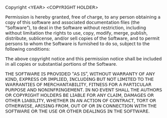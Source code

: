 𝖢𝗈𝗉𝗒𝗋𝗂𝗀𝗁𝗍 <𝖸𝖤𝖠𝖱> <𝖢𝖮𝖯𝖸𝖱𝖨𝖦𝖧𝖳 𝖧𝖮𝖫𝖣𝖤𝖱>

𝖯𝖾𝗋𝗆𝗂𝗌𝗌𝗂𝗈𝗇 𝗂𝗌 𝗁𝖾𝗋𝖾𝖻𝗒 𝗀𝗋𝖺𝗇𝗍𝖾𝖽, 𝖿𝗋𝖾𝖾 𝗈𝖿 𝖼𝗁𝖺𝗋𝗀𝖾, 𝗍𝗈 𝖺𝗇𝗒 𝗉𝖾𝗋𝗌𝗈𝗇 𝗈𝖻𝗍𝖺𝗂𝗇𝗂𝗇𝗀 𝖺 𝖼𝗈𝗉𝗒 𝗈𝖿 𝗍𝗁𝗂𝗌 𝗌𝗈𝖿𝗍𝗐𝖺𝗋𝖾 𝖺𝗇𝖽 𝖺𝗌𝗌𝗈𝖼𝗂𝖺𝗍𝖾𝖽 𝖽𝗈𝖼𝗎𝗆𝖾𝗇𝗍𝖺𝗍𝗂𝗈𝗇 𝖿𝗂𝗅𝖾𝗌 (𝗍𝗁𝖾 “𝖲𝗈𝖿𝗍𝗐𝖺𝗋𝖾”), 𝗍𝗈 𝖽𝖾𝖺𝗅 𝗂𝗇 𝗍𝗁𝖾 𝖲𝗈𝖿𝗍𝗐𝖺𝗋𝖾 𝗐𝗂𝗍𝗁𝗈𝗎𝗍 𝗋𝖾𝗌𝗍𝗋𝗂𝖼𝗍𝗂𝗈𝗇, 𝗂𝗇𝖼𝗅𝗎𝖽𝗂𝗇𝗀 𝗐𝗂𝗍𝗁𝗈𝗎𝗍 𝗅𝗂𝗆𝗂𝗍𝖺𝗍𝗂𝗈𝗇 𝗍𝗁𝖾 𝗋𝗂𝗀𝗁𝗍𝗌 𝗍𝗈 𝗎𝗌𝖾, 𝖼𝗈𝗉𝗒, 𝗆𝗈𝖽𝗂𝖿𝗒, 𝗆𝖾𝗋𝗀𝖾, 𝗉𝗎𝖻𝗅𝗂𝗌𝗁, 𝖽𝗂𝗌𝗍𝗋𝗂𝖻𝗎𝗍𝖾, 𝗌𝗎𝖻𝗅𝗂𝖼𝖾𝗇𝗌𝖾, 𝖺𝗇𝖽/𝗈𝗋 𝗌𝖾𝗅𝗅 𝖼𝗈𝗉𝗂𝖾𝗌 𝗈𝖿 𝗍𝗁𝖾 𝖲𝗈𝖿𝗍𝗐𝖺𝗋𝖾, 𝖺𝗇𝖽 𝗍𝗈 𝗉𝖾𝗋𝗆𝗂𝗍 𝗉𝖾𝗋𝗌𝗈𝗇𝗌 𝗍𝗈 𝗐𝗁𝗈𝗆 𝗍𝗁𝖾 𝖲𝗈𝖿𝗍𝗐𝖺𝗋𝖾 𝗂𝗌 𝖿𝗎𝗋𝗇𝗂𝗌𝗁𝖾𝖽 𝗍𝗈 𝖽𝗈 𝗌𝗈, 𝗌𝗎𝖻𝗃𝖾𝖼𝗍 𝗍𝗈 𝗍𝗁𝖾 𝖿𝗈𝗅𝗅𝗈𝗐𝗂𝗇𝗀 𝖼𝗈𝗇𝖽𝗂𝗍𝗂𝗈𝗇𝗌:

𝖳𝗁𝖾 𝖺𝖻𝗈𝗏𝖾 𝖼𝗈𝗉𝗒𝗋𝗂𝗀𝗁𝗍 𝗇𝗈𝗍𝗂𝖼𝖾 𝖺𝗇𝖽 𝗍𝗁𝗂𝗌 𝗉𝖾𝗋𝗆𝗂𝗌𝗌𝗂𝗈𝗇 𝗇𝗈𝗍𝗂𝖼𝖾 𝗌𝗁𝖺𝗅𝗅 𝖻𝖾 𝗂𝗇𝖼𝗅𝗎𝖽𝖾𝖽 𝗂𝗇 𝖺𝗅𝗅 𝖼𝗈𝗉𝗂𝖾𝗌 𝗈𝗋 𝗌𝗎𝖻𝗌𝗍𝖺𝗇𝗍𝗂𝖺𝗅 𝗉𝗈𝗋𝗍𝗂𝗈𝗇𝗌 𝗈𝖿 𝗍𝗁𝖾 𝖲𝗈𝖿𝗍𝗐𝖺𝗋𝖾.

𝖳𝖧𝖤 𝖲𝖮𝖥𝖳𝖶𝖠𝖱𝖤 𝖨𝖲 𝖯𝖱𝖮𝖵𝖨𝖣𝖤𝖣 “𝖠𝖲 𝖨𝖲”, 𝖶𝖨𝖳𝖧𝖮𝖴𝖳 𝖶𝖠𝖱𝖱𝖠𝖭𝖳𝖸 𝖮𝖥 𝖠𝖭𝖸 𝖪𝖨𝖭𝖣, 𝖤𝖷𝖯𝖱𝖤𝖲𝖲 𝖮𝖱 𝖨𝖬𝖯𝖫𝖨𝖤𝖣, 𝖨𝖭𝖢𝖫𝖴𝖣𝖨𝖭𝖦 𝖡𝖴𝖳 𝖭𝖮𝖳 𝖫𝖨𝖬𝖨𝖳𝖤𝖣 𝖳𝖮 𝖳𝖧𝖤 𝖶𝖠𝖱𝖱𝖠𝖭𝖳𝖨𝖤𝖲 𝖮𝖥 𝖬𝖤𝖱𝖢𝖧𝖠𝖭𝖳𝖠𝖡𝖨𝖫𝖨𝖳𝖸, 𝖥𝖨𝖳𝖭𝖤𝖲𝖲 𝖥𝖮𝖱 𝖠 𝖯𝖠𝖱𝖳𝖨𝖢𝖴𝖫𝖠𝖱 𝖯𝖴𝖱𝖯𝖮𝖲𝖤 𝖠𝖭𝖣 𝖭𝖮𝖭𝖨𝖭𝖥𝖱𝖨𝖭𝖦𝖤𝖬𝖤𝖭𝖳. 𝖨𝖭 𝖭𝖮 𝖤𝖵𝖤𝖭𝖳 𝖲𝖧𝖠𝖫𝖫 𝖳𝖧𝖤 𝖠𝖴𝖳𝖧𝖮𝖱𝖲 𝖮𝖱 𝖢𝖮𝖯𝖸𝖱𝖨𝖦𝖧𝖳 𝖧𝖮𝖫𝖣𝖤𝖱𝖲 𝖡𝖤 𝖫𝖨𝖠𝖡𝖫𝖤 𝖥𝖮𝖱 𝖠𝖭𝖸 𝖢𝖫𝖠𝖨𝖬, 𝖣𝖠𝖬𝖠𝖦𝖤𝖲 𝖮𝖱 𝖮𝖳𝖧𝖤𝖱 𝖫𝖨𝖠𝖡𝖨𝖫𝖨𝖳𝖸, 𝖶𝖧𝖤𝖳𝖧𝖤𝖱 𝖨𝖭 𝖠𝖭 𝖠𝖢𝖳𝖨𝖮𝖭 𝖮𝖥 𝖢𝖮𝖭𝖳𝖱𝖠𝖢𝖳, 𝖳𝖮𝖱𝖳 𝖮𝖱 𝖮𝖳𝖧𝖤𝖱𝖶𝖨𝖲𝖤, 𝖠𝖱𝖨𝖲𝖨𝖭𝖦 𝖥𝖱𝖮𝖬, 𝖮𝖴𝖳 𝖮𝖥 𝖮𝖱 𝖨𝖭 𝖢𝖮𝖭𝖭𝖤𝖢𝖳𝖨𝖮𝖭 𝖶𝖨𝖳𝖧 𝖳𝖧𝖤 𝖲𝖮𝖥𝖳𝖶𝖠𝖱𝖤 𝖮𝖱 𝖳𝖧𝖤 𝖴𝖲𝖤 𝖮𝖱 𝖮𝖳𝖧𝖤𝖱 𝖣𝖤𝖠𝖫𝖨𝖭𝖦𝖲 𝖨𝖭 𝖳𝖧𝖤 𝖲𝖮𝖥𝖳𝖶𝖠𝖱𝖤.
